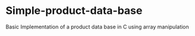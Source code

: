 # Simple-product-data-base
Basic Implementation of a product data base in C using array manipulation 
